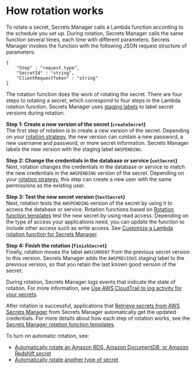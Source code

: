 # How rotation works<a name="rotate-secrets_how"></a>

To rotate a secret, Secrets Manager calls a Lambda function according to the schedule you set up\. During rotation, Secrets Manager calls the same function several times, each time with different parameters\. Secrets Manager invokes the function with the following JSON request structure of parameters: 

```
{
    "Step" : "request.type",
    "SecretId" : "string",
    "ClientRequestToken" : "string"
}
```

The rotation function does the work of rotating the secret\. There are four steps to rotating a secret, which correspond to four steps in the Lambda rotation function\. Secrets Manager uses [staging labels](https://docs.aws.amazon.com/secretsmanager/latest/userguide/getting-started.html#term_version) to label secret versions during rotation\.

**Step 1: Create a new version of the secret \(`createSecret`\)**  
The first step of rotation is to create a new version of the secret\. Depending on your [rotation strategy](https://docs.aws.amazon.com/secretsmanager/latest/userguide/rotating-secrets_strategies.html), the new version can contain a new password, a new username and password, or more secret information\. Secrets Manager labels the new version with the staging label `AWSPENDING`\.

**Step 2: Change the credentials in the database or service \(`setSecret`\)**  
Next, rotation changes the credentials in the database or service to match the new credentials in the `AWSPENDING` version of the secret\. Depending on your [rotation strategy](https://docs.aws.amazon.com/secretsmanager/latest/userguide/rotating-secrets_strategies.html), this step can create a new user with the same permissions as the existing user\. 

**Step 3: Test the new secret version \(`testSecret`\)**  
Next, rotation tests the `AWSPENDING` version of the secret by using it to access the database or service\. Rotation functions based on [Rotation function templates](reference_available-rotation-templates.md) test the new secret by using read access\. Depending on the type of access your applications need, you can update the function to include other access such as write access\. See [Customize a Lambda rotation function for Secrets Manager](rotate-secrets_customize.md)\. 

**Step 4: Finish the rotation \(`finishSecret`\)**  
Finally, rotation moves the label `AWSCURRENT` from the previous secret version to this version\. Secrets Manager adds the `AWSPREVIOUS` staging label to the previous version, so that you retain the last known good version of the secret\. 

During rotation, Secrets Manager logs events that indicate the state of rotation\. For more information, see [Use AWS CloudTrail to log activity for your secrets](monitoring.md#monitoring_CTlong)\.

After rotation is successful, applications that [Retrieve secrets from AWS Secrets Manager](retrieving-secrets.md) from Secrets Manager automatically get the updated credentials\. For more details about how each step of rotation works, see the [Secrets Manager rotation function templates](reference_available-rotation-templates.md)\.

To turn on automatic rotation, see: 
+ [Automatically rotate an Amazon RDS, Amazon DocumentDB, or Amazon Redshift secret](rotate-secrets_turn-on-for-db.md) 
+ [Automatically rotate another type of secret](rotate-secrets_turn-on-for-other.md)